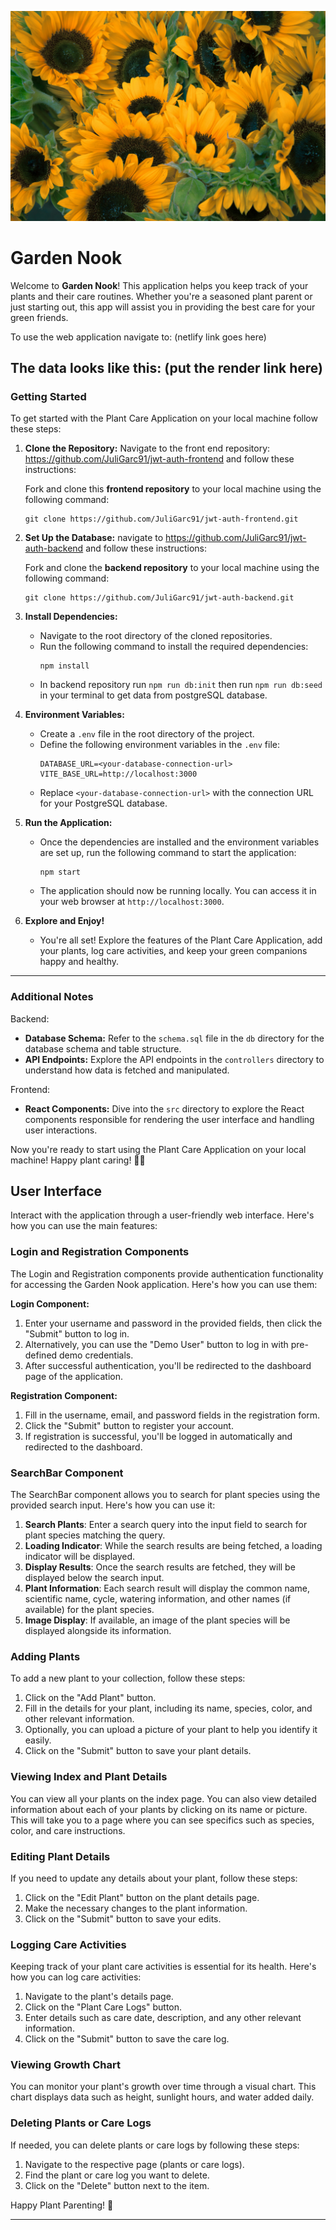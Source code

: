 
![sunflowers](./src/images/sunflowers.jpg)

# Garden Nook

Welcome to <strong>Garden Nook</strong>! This application helps you keep track of your plants and their care routines. Whether you're a seasoned plant parent or just starting out, this app will assist you in providing the best care for your green friends.

To use the web application navigate to: (netlify link goes here)

The data looks like this: (put the render link here)
---
### Getting Started

To get started with the Plant Care Application on your local machine follow these steps:

1. **Clone the Repository:** 
   Navigate to the front end repository: https://github.com/JuliGarc91/jwt-auth-frontend and follow these instructions:

   Fork and clone this **frontend repository** to your local machine using the following command:
   ```
   git clone https://github.com/JuliGarc91/jwt-auth-frontend.git
   ```
   
2. **Set Up the Database:**
   navigate to https://github.com/JuliGarc91/jwt-auth-backend and follow these instructions:

   Fork and clone the **backend repository** to your local machine using the following command:
   ```
   git clone https://github.com/JuliGarc91/jwt-auth-backend.git
   ```

3. **Install Dependencies:**
   - Navigate to the root directory of the cloned repositories.
   - Run the following command to install the required dependencies:
     ```
     npm install
     ```
   - In backend repository run `npm run db:init` then run `npm run db:seed` in your terminal to get data from postgreSQL database.
   
4. **Environment Variables:**
   - Create a `.env` file in the root directory of the project.
   - Define the following environment variables in the `.env` file:
     ```
     DATABASE_URL=<your-database-connection-url>
     VITE_BASE_URL=http://localhost:3000
     ```
   - Replace `<your-database-connection-url>` with the connection URL for your PostgreSQL database.

5. **Run the Application:**
   - Once the dependencies are installed and the environment variables are set up, run the following command to start the application:
     ```
     npm start
     ```
   - The application should now be running locally. You can access it in your web browser at `http://localhost:3000`.

6. **Explore and Enjoy!**
   - You're all set! Explore the features of the Plant Care Application, add your plants, log care activities, and keep your green companions happy and healthy.

---

### Additional Notes
Backend:
- **Database Schema:** Refer to the `schema.sql` file in the `db` directory for the database schema and table structure.
- **API Endpoints:** Explore the API endpoints in the `controllers` directory to understand how data is fetched and manipulated.

Frontend:
- **React Components:** Dive into the `src` directory to explore the React components responsible for rendering the user interface and handling user interactions.

Now you're ready to start using the Plant Care Application on your local machine! Happy plant caring! 🌱🌿

## User Interface

Interact with the application through a user-friendly web interface. Here's how you can use the main features:

### Login and Registration Components

The Login and Registration components provide authentication functionality for accessing the Garden Nook application. Here's how you can use them:

**Login Component:**
1. Enter your username and password in the provided fields, then click the "Submit" button to log in.
2. Alternatively, you can use the "Demo User" button to log in with pre-defined demo credentials.
3. After successful authentication, you'll be redirected to the dashboard page of the application.

**Registration Component:**
1. Fill in the username, email, and password fields in the registration form.
2. Click the "Submit" button to register your account.
3. If registration is successful, you'll be logged in automatically and redirected to the dashboard.

### SearchBar Component

The SearchBar component allows you to search for plant species using the provided search input. Here's how you can use it:

1. **Search Plants**: Enter a search query into the input field to search for plant species matching the query.
2. **Loading Indicator**: While the search results are being fetched, a loading indicator will be displayed.
3. **Display Results**: Once the search results are fetched, they will be displayed below the search input.
4. **Plant Information**: Each search result will display the common name, scientific name, cycle, watering information, and other names (if available) for the plant species.
5. **Image Display**: If available, an image of the plant species will be displayed alongside its information.

### Adding Plants

To add a new plant to your collection, follow these steps:

1. Click on the "Add Plant" button.
2. Fill in the details for your plant, including its name, species, color, and other relevant information.
3. Optionally, you can upload a picture of your plant to help you identify it easily.
4. Click on the "Submit" button to save your plant details.

### Viewing Index and Plant Details

You can view all your plants on the index page. You can also view detailed information about each of your plants by clicking on its name or picture. This will take you to a page where you can see specifics such as species, color, and care instructions.

### Editing Plant Details

If you need to update any details about your plant, follow these steps:

1. Click on the "Edit Plant" button on the plant details page.
2. Make the necessary changes to the plant information.
3. Click on the "Submit" button to save your edits.

### Logging Care Activities

Keeping track of your plant care activities is essential for its health. Here's how you can log care activities:

1. Navigate to the plant's details page.
2. Click on the "Plant Care Logs" button.
3. Enter details such as care date, description, and any other relevant information.
4. Click on the "Submit" button to save the care log.

### Viewing Growth Chart

You can monitor your plant's growth over time through a visual chart. This chart displays data such as height, sunlight hours, and water added daily.

### Deleting Plants or Care Logs

If needed, you can delete plants or care logs by following these steps:

1. Navigate to the respective page (plants or care logs).
2. Find the plant or care log you want to delete.
3. Click on the "Delete" button next to the item.

Happy Plant Parenting! 🌱

---